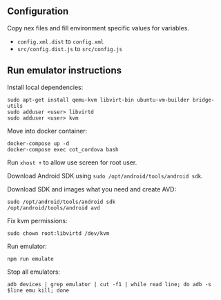 ## Configuration

Copy nex files and fill environment specific values for variables.
* `config.xml.dist` to `config.xml` 
* `src/config.dist.js` to `src/config.js`

## Run emulator instructions

Install local dependencies:
```
sudo apt-get install qemu-kvm libvirt-bin ubuntu-vm-builder bridge-utils
sudo adduser <user> libvirtd
sudo adduser <user> kvm
```

Move into docker container:
```
docker-compose up -d
docker-compose exec cot_cordova bash
```

Run `xhost +` to allow use screen for root user.

Download Android SDK using `sudo /opt/android/tools/android sdk`.

Download SDK and images what you need and create AVD:
```
sudo /opt/android/tools/android sdk
/opt/android/tools/android avd
```

Fix kvm permissions:
```
sudo chown root:libvirtd /dev/kvm
```

Run emulator:
```
npm run emulate
```

Stop all emulators:
```
adb devices | grep emulator | cut -f1 | while read line; do adb -s $line emu kill; done
```
